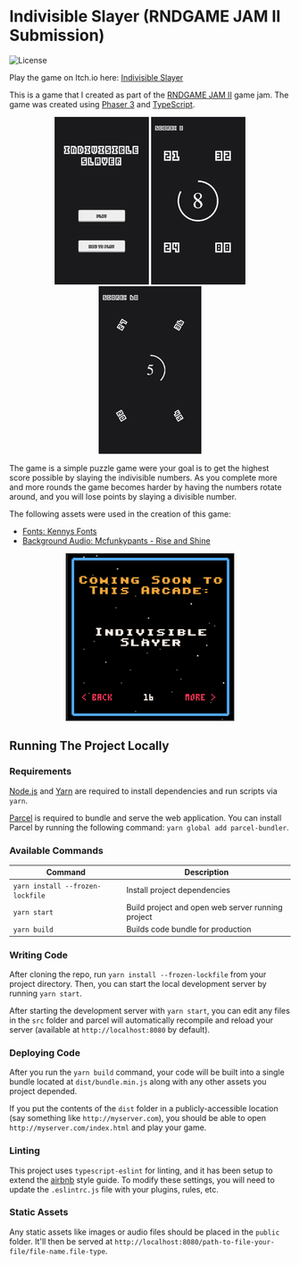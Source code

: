 # Indivisible Slayer (RNDGAME JAM II Submission)

![License](https://img.shields.io/badge/license-MIT-green)

Play the game on Itch.io here: <a href="https://galemius.itch.io/indivisible-slayer" target="_blank">Indivisible Slayer</a>

This is a game that I created as part of the <a href="https://itch.io/jam/rndgame-jam-2" target="_blank">RNDGAME JAM II</a> game jam. The game was created using <a href="https://phaser.io/" target="_blank">Phaser 3</a> and <a href="https://www.typescriptlang.org/" target="_blank">TypeScript</a>.

<p align="center">
  <img src="./.github/image1.png?raw=true" height="300" title="Title Screen">
  <img src="./.github/image2.png?raw=true" height="300" alt="Gameplay Screenshot">
  <img src="./.github/image4.png?raw=true" height="300" alt="Gameplay Screenshot 2">
</p>

The game is a simple puzzle game were your goal is to get the highest score possible by slaying the indivisible numbers. As you complete more and more rounds the game becomes harder by having the numbers rotate around, and you will lose points by slaying a divisible number.

The following assets were used in the creation of this game:
- <a href="https://www.kenney.nl/assets/kenney-fonts" target="_blank">Fonts: Kennys Fonts</a>
- <a href="https://soundcloud.com/mcfunkypants2018/rise-and-shine" target="_blank">Background Audio: Mcfunkypants - Rise and Shine</a>

<p align="center">
  <img src="./.github/image3.png?raw=true" height="300" title="Game Topic">
</p>

## Running The Project Locally

### Requirements

[Node.js](https://nodejs.org) and [Yarn](https://yarnpkg.com/) are required to install dependencies and run scripts via `yarn`.

[Parcel](https://parceljs.org/getting_started.html) is required to bundle and serve the web application. You can install Parcel by running the following command: `yarn global add parcel-bundler`.

### Available Commands

| Command | Description |
|---------|-------------|
| `yarn install --frozen-lockfile` | Install project dependencies |
| `yarn start` | Build project and open web server running project |
| `yarn build` | Builds code bundle for production |

### Writing Code

After cloning the repo, run `yarn install --frozen-lockfile` from your project directory. Then, you can start the local development
server by running `yarn start`.

After starting the development server with `yarn start`, you can edit any files in the `src` folder
and parcel will automatically recompile and reload your server (available at `http://localhost:8080`
by default).

### Deploying Code

After you run the `yarn build` command, your code will be built into a single bundle located at
`dist/bundle.min.js` along with any other assets you project depended.

If you put the contents of the `dist` folder in a publicly-accessible location (say something like `http://myserver.com`),
you should be able to open `http://myserver.com/index.html` and play your game.

### Linting

This project uses `typescript-eslint` for linting, and it has been setup to extend the [airbnb](https://github.com/airbnb/javascript) style guide. To modify these settings, you will need to update the `.eslintrc.js` file with your plugins, rules, etc.

### Static Assets

Any static assets like images or audio files should be placed in the `public` folder. It'll then be served at `http://localhost:8080/path-to-file-your-file/file-name.file-type`.

